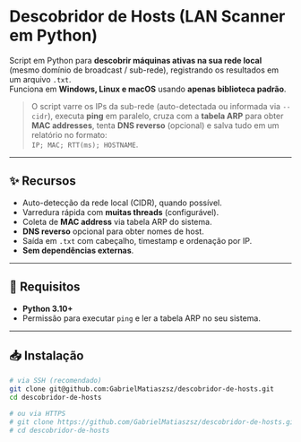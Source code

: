 # Descobridor de Hosts (LAN Scanner em Python)

Script em Python para **descobrir máquinas ativas na sua rede local** (mesmo domínio de broadcast / sub-rede), registrando os resultados em um arquivo `.txt`.  
Funciona em **Windows, Linux e macOS** usando **apenas biblioteca padrão**.

> O script varre os IPs da sub-rede (auto-detectada ou informada via `--cidr`), executa **ping** em paralelo, cruza com a **tabela ARP** para obter **MAC addresses**, tenta **DNS reverso** (opcional) e salva tudo em um relatório no formato:  
> `IP; MAC; RTT(ms); HOSTNAME`.

---

## ✨ Recursos

- Auto-detecção da rede local (CIDR), quando possível.
- Varredura rápida com **muitas threads** (configurável).
- Coleta de **MAC address** via tabela ARP do sistema.
- **DNS reverso** opcional para obter nomes de host.
- Saída em `.txt` com cabeçalho, timestamp e ordenação por IP.
- **Sem dependências externas**.

---

## 🧰 Requisitos

- **Python 3.10+**
- Permissão para executar `ping` e ler a tabela ARP no seu sistema.

---

## 📥 Instalação

```bash
# via SSH (recomendado)
git clone git@github.com:GabrielMatiaszsz/descobridor-de-hosts.git
cd descobridor-de-hosts

# ou via HTTPS
# git clone https://github.com/GabrielMatiaszsz/descobridor-de-hosts.git
# cd descobridor-de-hosts
